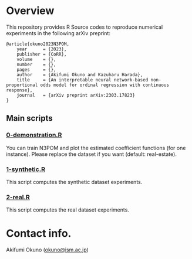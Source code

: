 # Overview
This repository provides R Source codes to reproduce numerical experiments in the following arXiv preprint:

```
@article{okuno2023N3POM,
    year      = {2023},
    publisher = {CoRR},
    volume    = {},
    number    = {},
    pages     = {},
    author    = {Akifumi Okuno and Kazuharu Harada},
    title     = {An interpretable neural network-based non-proportional odds model for ordinal regression with continuous response},
    journal   = {arXiv preprint arXiv:2303.17823}
}
```

## Main scripts
### <a href="https://github.com/oknakfm/N3POM/blob/main/0-demonstration.R">0-demonstration.R</a>
You can train N3POM and plot the estimated coefficient functions (for one instance). Please replace the dataset if you want (default: real-estate).

### <a href="https://github.com/oknakfm/N3POM/blob/main/1-synthetic.R">1-synthetic.R</a>
This script computes the synthetic dataset experiments.

### <a href="https://github.com/oknakfm/N3POM/blob/main/2-real.R">2-real.R</a>
This script computes the real dataset experiments.

# Contact info.
Akifumi Okuno (okuno@ism.ac.jp)
